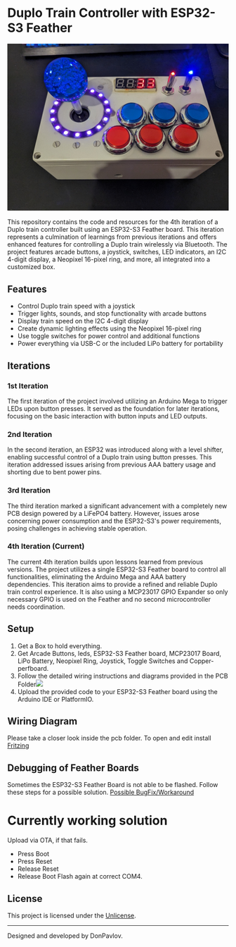 # Duplo Train Controller with ESP32-S3 Feather

![Project Image](photos/top-image.jpg)

This repository contains the code and resources for the 4th iteration of a Duplo train controller built using an ESP32-S3 Feather board. This iteration represents a culmination of learnings from previous iterations and offers enhanced features for controlling a Duplo train wirelessly via Bluetooth. The project features arcade buttons, a joystick, switches, LED indicators, an I2C 4-digit display, a Neopixel 16-pixel ring, and more, all integrated into a customized box.

## Features

- Control Duplo train speed with a joystick
- Trigger lights, sounds, and stop functionality with arcade buttons
- Display train speed on the I2C 4-digit display
- Create dynamic lighting effects using the Neopixel 16-pixel ring
- Use toggle switches for power control and additional functions
- Power everything via USB-C or the included LiPo battery for portability

## Iterations

### 1st Iteration

The first iteration of the project involved utilizing an Arduino Mega to trigger LEDs upon button presses. It served as the foundation for later iterations, focusing on the basic interaction with button inputs and LED outputs.

### 2nd Iteration

In the second iteration, an ESP32 was introduced along with a level shifter, enabling successful control of a Duplo train using button presses. This iteration addressed issues arising from previous AAA battery usage and shorting due to bent power pins.

### 3rd Iteration

The third iteration marked a significant advancement with a completely new PCB design powered by a LiFePO4 battery. However, issues arose concerning power consumption and the ESP32-S3's power requirements, posing challenges in achieving stable operation.

### 4th Iteration (Current)

The current 4th iteration builds upon lessons learned from previous versions. The project utilizes a single ESP32-S3 Feather board to control all functionalities, eliminating the Arduino Mega and AAA battery dependencies. This iteration aims to provide a refined and reliable Duplo train control experience. It is also using a MCP23017 GPIO Expander so only necessary GPIO is used on the Feather and no second microcontroller needs coordination.

## Setup

1. Get a Box to hold everything.
2. Get Arcade Buttons, leds, ESP32-S3 Feather board, MCP23017 Board, LiPo Battery, Neopixel Ring, Joystick, Toggle Switches and Copper-perfboard.
3. Follow the detailed wiring instructions and diagrams provided in the PCB Folder[<img src="image.png" width="250"/>](pcb/duplo-train-feather.png) 
4. Upload the provided code to your ESP32-S3 Feather board using the Arduino IDE or PlatformIO.

## Wiring Diagram

Please take a closer look inside the pcb folder. 
To open and edit install [Fritzing](https://fritzing.org/)


## Debugging of Feather Boards
Sometimes the ESP32-S3 Feather Board is not able to be flashed.
Follow these steps for a possible solution.
[Possible BugFix/Workaround](https://github.com/espressif/arduino-esp32/issues/8354#issuecomment-1669090415)

# Currently working solution
Upload via OTA, if that fails.
* Press Boot
* Press Reset
* Release Reset
* Release Boot
Flash again at correct COM4.

## License

This project is licensed under the [Unlicense](LICENSE).

---

Designed and developed by DonPavlov.